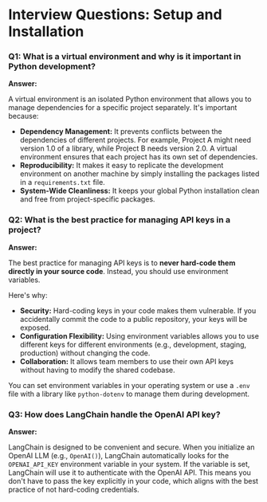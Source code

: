 # Interview Questions: Setup and Installation

### Q1: What is a virtual environment and why is it important in Python development?

**Answer:**

A virtual environment is an isolated Python environment that allows you to manage dependencies for a specific project separately. It's important because:

*   **Dependency Management:** It prevents conflicts between the dependencies of different projects. For example, Project A might need version 1.0 of a library, while Project B needs version 2.0. A virtual environment ensures that each project has its own set of dependencies.
*   **Reproducibility:** It makes it easy to replicate the development environment on another machine by simply installing the packages listed in a `requirements.txt` file.
*   **System-Wide Cleanliness:** It keeps your global Python installation clean and free from project-specific packages.

### Q2: What is the best practice for managing API keys in a project?

**Answer:**

The best practice for managing API keys is to **never hard-code them directly in your source code**. Instead, you should use environment variables.

Here's why:

*   **Security:** Hard-coding keys in your code makes them vulnerable. If you accidentally commit the code to a public repository, your keys will be exposed.
*   **Configuration Flexibility:** Using environment variables allows you to use different keys for different environments (e.g., development, staging, production) without changing the code.
*   **Collaboration:** It allows team members to use their own API keys without having to modify the shared codebase.

You can set environment variables in your operating system or use a `.env` file with a library like `python-dotenv` to manage them during development.

### Q3: How does LangChain handle the OpenAI API key?

**Answer:**

LangChain is designed to be convenient and secure. When you initialize an OpenAI LLM (e.g., `OpenAI()`), LangChain automatically looks for the `OPENAI_API_KEY` environment variable in your system. If the variable is set, LangChain will use it to authenticate with the OpenAI API. This means you don't have to pass the key explicitly in your code, which aligns with the best practice of not hard-coding credentials.
